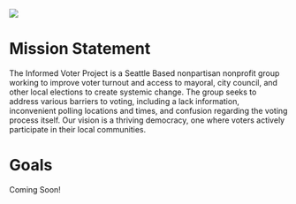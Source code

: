 ![](pics/rem-vote.jpg)

# Mission Statement

The Informed Voter Project is a Seattle Based nonpartisan nonprofit group working to improve voter turnout and access to mayoral, city council, and other local elections to create systemic change. The group seeks to address various barriers to voting, including a lack information, inconvenient polling locations and times, and confusion regarding the voting process itself.
Our vision is a thriving democracy, one where voters actively participate in their local communities.

# Goals

Coming Soon!
